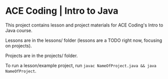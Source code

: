 # ACE Coding | Intro to Java #
This project contains lesson and project materials for ACE Coding's Intro to Java course.

Lessons are in the lessons/ folder (lessons are a TODO right now, focusing on projects).

Projects are in the projects/ folder.

To run a lesson/example project, run `javac NameOfProject.java && java NameOfProject`.
